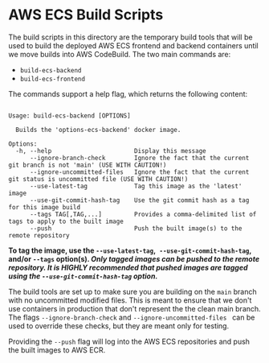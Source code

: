 # AWS ECS Build Scripts

The build scripts in this directory are the temporary build tools that will be used to build the deployed AWS ECS frontend and backend containers until we move builds into AWS CodeBuild. The two main commands are:
- `build-ecs-backend`
- `build-ecs-frontend`

The commands support a help flag, which returns the following content:

```

Usage: build-ecs-backend [OPTIONS]

  Builds the 'options-ecs-backend' docker image.

Options:
  -h, --help                       Display this message
      --ignore-branch-check        Ignore the fact that the current git branch is not 'main' (USE WITH CAUTION!)
      --ignore-uncommitted-files   Ignore the fact that the current git status is uncommitted file (USE WITH CAUTION!)
      --use-latest-tag             Tag this image as the 'latest' image
      --use-git-commit-hash-tag    Use the git commit hash as a tag for this image build
      --tags TAG[,TAG,...]         Provides a comma-delimited list of tags to apply to the built image
      --push                       Push the built image(s) to the remote repository

```

**To tag the image, use the `--use-latest-tag`,` --use-git-commit-hash-tag`, and/or `--tags` option(s). _Only tagged images can be pushed to the remote repository. It is HIGHLY recommended that pushed images are tagged using the `--use-git-commit-hash-tag` option._**

The build tools are set up to make sure you are building on the `main` branch with no uncommitted modified files. This is meant to ensure that we don't use containers in production that don't represent the the clean main branch. The flags `--ignore-branch-check` and `--ignore-uncommitted-files ` can be used to override these checks, but they are meant only for testing.

Providing the `--push` flag will log into the AWS ECS repositories and push the built images to AWS ECR.
